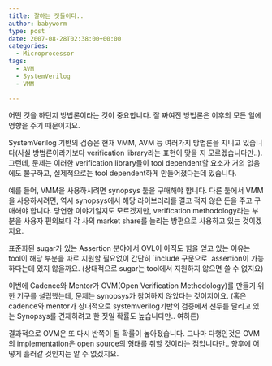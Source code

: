 ```yaml
---
title: 잘하는 짓들이다..
author: babyworm
type: post
date: 2007-08-28T02:38:00+00:00
categories:
  - Microprocessor
tags:
  - AVM
  - SystemVerilog
  - VMM

---
```

어떤 것을 하던지 방법론이라는 것이 중요합니다. 잘 짜여진 방법론은 이후의 모든 일에 영향을 주기 때문이지요. 

  


SystemVerilog 기반의 검증은 현재 VMM, AVM 등 여러가지 방법론을 지니고 있습니다(사실 방법론이라기보다 verification library라는 표현이 맞을 지 모르겠습니다만..). 그런데, 문제는 이러한 verification library들이 tool dependent할 요소가 거의 없음에도 불구하고, 실제적으로는 tool dependent하게 만들어졌다는데 있습니다. 

  


예를 들어, VMM을 사용하시려면 synopsys 툴을 구매해야 합니다. 다른 툴에서 VMM을 사용하시려면, 역시 synopsys에서 해당 라이브러리를 결코 적지 않은 돈을 주고 구매해야 합니다. 당연한 이야기일지도 모르겠지만, verification methodology라는 부분을 사용자 편의보다 각 사의 market share를 늘리는 방편으로 사용하고 있는 것이겠지요.

  


표준화된 sugar가 있는 Assertion 분야에서 OVL이 아직도 힘을 얻고 있는 이유는 tool이 해당 부분을 따로 지원할 필요없이 간단히 \`include 구문으로&nbsp; assertion이 가능하다는데 있지 않을까요. (상대적으로 sugar는 tool에서 지원하지 않으면 쓸 수 없지요)

  


이번에 Cadence와 Mentor가 OVM(Open Verification Methodology)를 만들기 위한 기구를 설립했는데, 문제는 synopsys가 참여하지 않았다는 것이지이요. (혹은 cadence와 mentor가 상대적으로 systemverilog기반의 검증에서 선두를 달리고 있는 Synopsys를 견재하려고 한 짓일 확률도 높습니다만.. 여하튼)

  


결과적으로 OVM은 또 다시 반쪽이 될 확률이 높아졌습니다. 그나마 다행인것은 OVM의 implementation은 open source의 형태를 취할 것이라는 점입니다만.. 향후에 어떻게 흘러갈 것인지는 알 수 없겠지요.